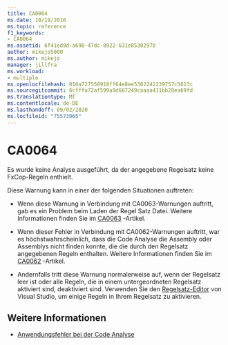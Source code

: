 ```yaml
---
title: CA0064
ms.date: 10/19/2016
ms.topic: reference
f1_keywords:
- CA0064
ms.assetid: 6f41ed9d-a690-47dc-8922-631e8530297b
author: mikejo5000
ms.author: mikejo
manager: jillfra
ms.workload:
- multiple
ms.openlocfilehash: 016a727558918ff64e8ee5302242239757c5613c
ms.sourcegitcommit: 6cfffa72af599a9d667249caaaa411bb28ea69fd
ms.translationtype: MT
ms.contentlocale: de-DE
ms.lasthandoff: 09/02/2020
ms.locfileid: "75573065"
---
```

# <a name="ca0064"></a>CA0064

Es wurde keine Analyse ausgeführt, da der angegebene Regelsatz keine FxCop-Regeln enthielt.

Diese Warnung kann in einer der folgenden Situationen auftreten:

- Wenn diese Warnung in Verbindung mit CA0063-Warnungen auftritt, gab es ein Problem beim Laden der Regel Satz Datei. Weitere Informationen finden Sie im [CA0063](ca0063.md) -Artikel.

- Wenn dieser Fehler in Verbindung mit CA0062-Warnungen auftritt, war es höchstwahrscheinlich, dass die Code Analyse die Assembly oder Assemblys nicht finden konnte, die die durch den Regelsatz angegebenen Regeln enthalten. Weitere Informationen finden Sie im [CA0062](ca0062.md) -Artikel.

- Andernfalls tritt diese Warnung normalerweise auf, wenn der Regelsatz leer ist oder alle Regeln, die in einem untergeordneten Regelsatz aktiviert sind, deaktiviert sind. Verwenden Sie den [Regelsatz-Editor](../code-quality/working-in-the-code-analysis-rule-set-editor.md) von Visual Studio, um einige Regeln in Ihrem Regelsatz zu aktivieren.

## <a name="see-also"></a>Weitere Informationen

- [Anwendungsfehler bei der Code Analyse](../code-quality/code-analysis-application-errors.md)
